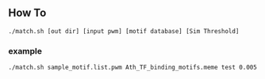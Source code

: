 ## How To

`./match.sh [out dir] [input pwm] [motif database] [Sim Threshold]`


### example

`./match.sh sample_motif.list.pwm Ath_TF_binding_motifs.meme test 0.005`